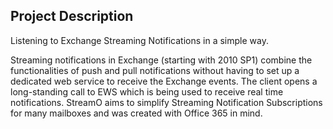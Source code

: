 ## Project Description ##

Listening to Exchange Streaming Notifications in a simple way.

Streaming notifications in Exchange (starting with 2010 SP1) combine the functionalities of push and pull notifications without having to set up a dedicated web service to receive the Exchange events. The client opens a long-standing call to EWS which is being used to receive real time notifications. StreamO aims to simplify Streaming Notification Subscriptions for many mailboxes and was created with Office 365 in mind.
